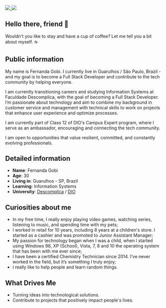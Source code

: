 <div>
    </a>
    <a target='_blank' href="(https://www.instagram.com/gobfernanda/)">
        <img src="https://img.shields.io/badge/Instagram-E4405F?style=for-the-badge&logo=instagram&logoColor=white">
    </a>
    <a target='_blank' href="(https://www.linkedin.com/in/gobifernanda/)">
        <img src="https://img.shields.io/badge/LinkedIn-0077B5?style=for-the-badge&logo=linkedin&logoColor=white">
    </a>
</div>

## Hello there, friend 👋

Wouldn't you like to stay and have a cup of coffee? Let me tell you a bit about myself. ☕

## Public information

My name is Fernanda Gobi. I currently live in Guarulhos / São Paulo, Brazil -  and my goal is to become a Full Stack Developer and contribute to the tech community by helping everyone.

I am currently transitioning careers and studying Information Systems at Faculdade Descomplica, with the goal of becoming a Full Stack Developer. I’m passionate about technology and aim to combine my background in customer service and management with technical skills to work on projects that enhance user experience and optimize processes.

I am currently part of Class 12 of DIO's Campus Expert program, where I serve as an ambassador, encouraging and connecting the tech community.

I am open to opportunities that value resilient, committed, and constantly evolving professionals.

## Detailed information

* **Name**: Fernanda Gobi
* **Age**: 30
* **Living in**: Guarulhos - SP, Brazil
* **Learning**: Information Systems 
* **University**: [Descomplica](https://www.dio.me/) / [DIO](https://www.dio.me/) 

## Curiosities about me

* In my free time, I really enjoy playing video games, watching series, listening to music, and spending time with my pets;
* I worked in retail for 10 years, including 8 years at a children's store. I started as a cashier and was promoted to Junior Assistant Manager;
* My passion for technology began when I was a child, when I started using Windows 98, XP (School), Vista, 7, 8 and 10 the operating system that has been with me ever since;
* I have been a certified Chemistry Technician since 2014. I’ve never worked in the field, but it’s something I truly enjoy;
* I really like to help people and learn random things.

## What Drives Me ##

* Turning ideas into technological solutions.
* Contribute to projects that positively impact people's lives.
